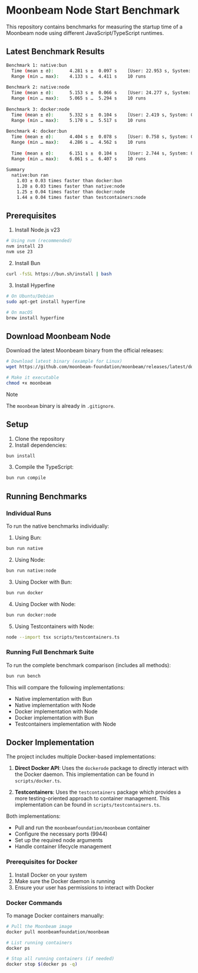# Moonbeam Node Start Benchmark

This repository contains benchmarks for measuring the startup time of a Moonbeam node using different JavaScript/TypeScript runtimes.

## Latest Benchmark Results

```bash
Benchmark 1: native:bun
  Time (mean ± σ):      4.281 s ±  0.097 s    [User: 22.953 s, System: 0.491 s]
  Range (min … max):    4.133 s …  4.411 s    10 runs
 
Benchmark 2: native:node
  Time (mean ± σ):      5.153 s ±  0.066 s    [User: 24.277 s, System: 0.584 s]
  Range (min … max):    5.065 s …  5.294 s    10 runs
 
Benchmark 3: docker:node
  Time (mean ± σ):      5.332 s ±  0.104 s    [User: 2.419 s, System: 0.211 s]
  Range (min … max):    5.170 s …  5.517 s    10 runs
 
Benchmark 4: docker:bun
  Time (mean ± σ):      4.404 s ±  0.078 s    [User: 0.758 s, System: 0.116 s]
  Range (min … max):    4.286 s …  4.562 s    10 runs
 
  Time (mean ± σ):      6.151 s ±  0.104 s    [User: 2.744 s, System: 0.273 s]
  Range (min … max):    6.061 s …  6.407 s    10 runs
 
Summary
  native:bun ran
    1.03 ± 0.03 times faster than docker:bun
    1.20 ± 0.03 times faster than native:node
    1.25 ± 0.04 times faster than docker:node
    1.44 ± 0.04 times faster than testcontainers:node
```

## Prerequisites

1. Install Node.js v23

```bash
# Using nvm (recommended)
nvm install 23
nvm use 23
```

2. Install Bun

```bash
curl -fsSL https://bun.sh/install | bash
```

3. Install Hyperfine
```bash
# On Ubuntu/Debian
sudo apt-get install hyperfine

# On macOS
brew install hyperfine
```

## Download Moonbeam Node

Download the latest Moonbeam binary from the official releases:

```bash
# Download latest binary (example for Linux)
wget https://github.com/moonbeam-foundation/moonbeam/releases/latest/download/moonbeam

# Make it executable
chmod +x moonbeam
```

> [!NOTE]  
> The `moonbeam` binary is already in `.gitignore`.

## Setup

1. Clone the repository
2. Install dependencies:

```bash
bun install
```

3. Compile the TypeScript:

```bash
bun run compile
```

## Running Benchmarks

### Individual Runs

To run the native benchmarks individually:

1. Using Bun:

```bash
bun run native
```

2. Using Node:

```bash
bun run native:node
```

3. Using Docker with Bun:

```bash
bun run docker
```

4. Using Docker with Node:

```bash
bun run docker:node
```

5. Using Testcontainers with Node:

```bash
node --import tsx scripts/testcontainers.ts
```

### Running Full Benchmark Suite

To run the complete benchmark comparison (includes all methods):

```bash
bun run bench
```

This will compare the following implementations:

- Native implementation with Bun
- Native implementation with Node
- Docker implementation with Node
- Docker implementation with Bun
- Testcontainers implementation with Node

## Docker Implementation

The project includes multiple Docker-based implementations:

1. **Direct Docker API**: Uses the `dockerode` package to directly interact with the Docker daemon. This implementation can be found in `scripts/docker.ts`.

2. **Testcontainers**: Uses the `testcontainers` package which provides a more testing-oriented approach to container management. This implementation can be found in `scripts/testcontainers.ts`.

Both implementations:

- Pull and run the `moonbeamfoundation/moonbeam` container
- Configure the necessary ports (9944)
- Set up the required node arguments
- Handle container lifecycle management

### Prerequisites for Docker

1. Install Docker on your system
2. Make sure the Docker daemon is running
3. Ensure your user has permissions to interact with Docker

### Docker Commands

To manage Docker containers manually:

```bash
# Pull the Moonbeam image
docker pull moonbeamfoundation/moonbeam

# List running containers
docker ps

# Stop all running containers (if needed)
docker stop $(docker ps -q)
```
